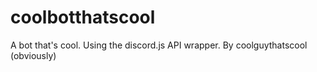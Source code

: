 # coolbotthatscool
A bot that's cool. Using the discord.js API wrapper. By coolguythatscool (obviously)
